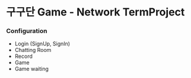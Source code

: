 # 구구단 Game - Network TermProject

### Configuration
- Login (SignUp, SignIn)
- Chatting Room
- Record
- Game
- Game waiting
